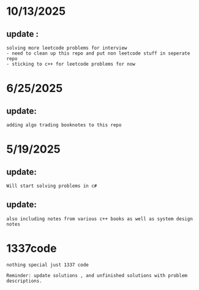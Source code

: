 # 10/13/2025
## update :
    solving more leetcode problems for interview 
    - need to clean up this repo and put non leetcode stuff in seperate repo
    - sticking to c++ for leetcode problems for now

# 6/25/2025
## update:
    adding algo trading booknotes to this repo


# 5/19/2025
## update:
    Will start solving problems in c#  

## update:
    also including notes from various c++ books as well as system design notes

# 1337code
    nothing special just 1337 code 

    Reminder: update solutions , and unfinished solutions with problem descriptions.


